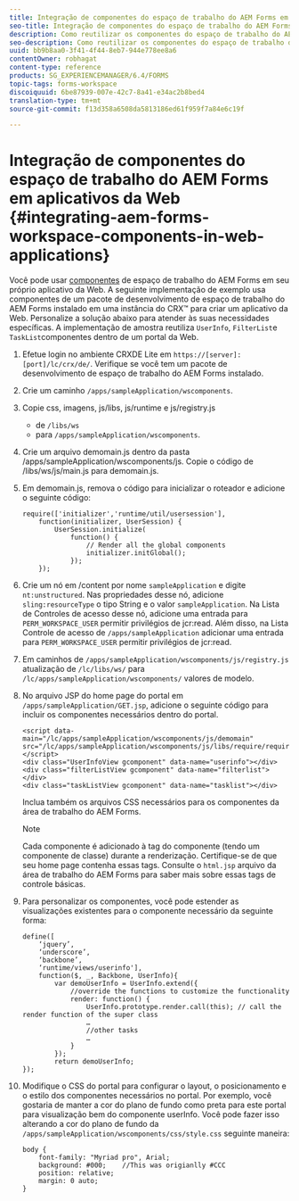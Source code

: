 ```yaml
---
title: Integração de componentes do espaço de trabalho do AEM Forms em aplicativos da Web
seo-title: Integração de componentes do espaço de trabalho do AEM Forms em aplicativos da Web
description: Como reutilizar os componentes do espaço de trabalho do AEM Forms em seus próprios aplicativos da Web para aproveitar a funcionalidade e fornecer integração total.
seo-description: Como reutilizar os componentes do espaço de trabalho do AEM Forms em seus próprios aplicativos da Web para aproveitar a funcionalidade e fornecer integração total.
uuid: bb9b8aa0-3f41-4f44-8eb7-944e778ee8a6
contentOwner: robhagat
content-type: reference
products: SG_EXPERIENCEMANAGER/6.4/FORMS
topic-tags: forms-workspace
discoiquuid: 6be87939-007e-42c7-8a41-e34ac2b8bed4
translation-type: tm+mt
source-git-commit: f13d358a6508da5813186ed61f959f7a84e6c19f

---
```



# Integração de componentes do espaço de trabalho do AEM Forms em aplicativos da Web {#integrating-aem-forms-workspace-components-in-web-applications}

Você pode usar [componentes](/help/forms/using/description-reusable-components.md) de espaço de trabalho do AEM Forms em seu próprio aplicativo da Web. A seguinte implementação de exemplo usa componentes de um pacote de desenvolvimento de espaço de trabalho do AEM Forms instalado em uma instância do CRX™ para criar um aplicativo da Web. Personalize a solução abaixo para atender às suas necessidades específicas. A implementação de amostra reutiliza `UserInfo`, `FilterList`e `TaskList`componentes dentro de um portal da Web.

1. Efetue login no ambiente CRXDE Lite em `https://[server]:[port]/lc/crx/de/`. Verifique se você tem um pacote de desenvolvimento de espaço de trabalho do AEM Forms instalado.
1. Crie um caminho `/apps/sampleApplication/wscomponents`.
1. Copie css, imagens, js/libs, js/runtime e js/registry.js

   * de `/libs/ws`
   * para `/apps/sampleApplication/wscomponents`.

1. Crie um arquivo demomain.js dentro da pasta /apps/sampleApplication/wscomponents/js. Copie o código de /libs/ws/js/main.js para demomain.js.
1. Em demomain.js, remova o código para inicializar o roteador e adicione o seguinte código:

   ```
   require(['initializer','runtime/util/usersession'], 
       function(initializer, UserSession) { 
           UserSession.initialize( 
               function() { 
                   // Render all the global components
                   initializer.initGlobal();  
               }); 
       });
   ```

1. Crie um nó em /content por nome `sampleApplication` e digite `nt:unstructured`. Nas propriedades desse nó, adicione `sling:resourceType` o tipo String e o valor `sampleApplication`. Na Lista de Controles de acesso desse nó, adicione uma entrada para `PERM_WORKSPACE_USER` permitir privilégios de jcr:read. Além disso, na Lista Controle de acesso de `/apps/sampleApplication` adicionar uma entrada para `PERM_WORKSPACE_USER` permitir privilégios de jcr:read.
1. Em caminhos de `/apps/sampleApplication/wscomponents/js/registry.js` atualização de `/lc/libs/ws/` para `/lc/apps/sampleApplication/wscomponents/` valores de modelo.
1. No arquivo JSP do home page do portal em `/apps/sampleApplication/GET.jsp`, adicione o seguinte código para incluir os componentes necessários dentro do portal.

   ```as3
   <script data-main="/lc/apps/sampleApplication/wscomponents/js/demomain" src="/lc/apps/sampleApplication/wscomponents/js/libs/require/require.js"></script>
   <div class="UserInfoView gcomponent" data-name="userinfo"></div> 
   <div class="filterListView gcomponent" data-name="filterlist"></div> 
   <div class="taskListView gcomponent" data-name="tasklist"></div> 
   ```

   Inclua também os arquivos CSS necessários para os componentes da área de trabalho do AEM Forms.

   >[!NOTE]
   >
   >Cada componente é adicionado à tag do componente (tendo um componente de classe) durante a renderização. Certifique-se de que seu home page contenha essas tags. Consulte o `html.jsp` arquivo da área de trabalho do AEM Forms para saber mais sobre essas tags de controle básicas.

1. Para personalizar os componentes, você pode estender as visualizações existentes para o componente necessário da seguinte forma:

   ```as3
   define([ 
       ‘jquery’, 
       ‘underscore’, 
       ‘backbone’, 
       ‘runtime/views/userinfo'],
       function($, _, Backbone, UserInfo){ 
           var demoUserInfo = UserInfo.extend({ 
               //override the functions to customize the functionality 
               render: function() { 
                   UserInfo.prototype.render.call(this); // call the render function of the super class 
                   … 
                   //other tasks 
                   … 
               } 
           }); 
           return demoUserInfo; 
   });
   ```

1. Modifique o CSS do portal para configurar o layout, o posicionamento e o estilo dos componentes necessários no portal. Por exemplo, você gostaria de manter a cor do plano de fundo como preta para este portal para visualização bem do componente userInfo. Você pode fazer isso alterando a cor do plano de fundo da `/apps/sampleApplication/wscomponents/css/style.css` seguinte maneira:

   ```as3
   body {
       font-family: "Myriad pro", Arial;
       background: #000;    //This was origianlly #CCC    
       position: relative;
       margin: 0 auto;
   }
   ```
